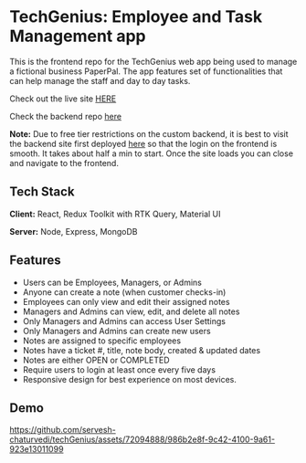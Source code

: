 
# TechGenius: Employee and Task Management app

This is the frontend repo for the TechGenius web app being used to manage a fictional business PaperPal. The app features set of functionalities that can help manage the staff and day to day tasks.

Check out the live site [HERE](https://techgenius.onrender.com/)

Check the backend repo [here](https://github.com/servesh-chaturvedi/techGenius-api)

__Note:__ Due to free tier restrictions on the custom backend, it is best to visit the backend site first deployed [here](https://techgenius-api.onrender.com/) so that the login on the frontend is smooth. It takes about half a min to start. Once the site loads you can close and navigate to the frontend.


## Tech Stack

**Client:** React, Redux Toolkit with RTK Query, Material UI

**Server:** Node, Express, MongoDB


## Features

- Users can be Employees, Managers, or Admins
- Anyone can create a note (when customer checks-in)
- Employees can only view and edit their assigned notes
- Managers and Admins can view, edit, and delete all notes
- Only Managers and Admins can access User Settings
- Only Managers and Admins can create new users
- Notes are assigned to specific employees
- Notes have a ticket #, title, note body, created & updated dates
- Notes are either OPEN or COMPLETED
- Require users to login at least once every five days
- Responsive design for best experience on most devices. 

## Demo



https://github.com/servesh-chaturvedi/techGenius/assets/72094888/986b2e8f-9c42-4100-9a61-923e13011099

